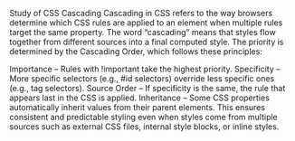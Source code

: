 Study of CSS Cascading
Cascading in CSS refers to the way browsers determine which CSS rules are applied to an element when multiple rules target the same property. The word “cascading” means that styles flow together from different sources into a final computed style.
The priority is determined by the Cascading Order, which follows these principles:

Importance – Rules with !important take the highest priority.
Specificity – More specific selectors (e.g., #id selectors) override less specific ones (e.g., tag selectors).
Source Order – If specificity is the same, the rule that appears last in the CSS is applied.
Inheritance – Some CSS properties automatically inherit values from their parent elements.
This ensures consistent and predictable styling even when styles come from multiple sources such as external CSS files, internal style blocks, or inline styles.
